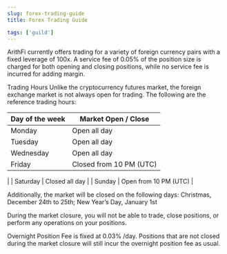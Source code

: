 ```yaml
---
slug: forex-trading-guide
title: Forex Trading Guide

tags: ['guild']
---
```


ArithFi currently offers trading for a variety of foreign currency pairs with a fixed leverage of 100x. A service fee of 0.05% of the position size is charged for both opening and closing positions, while no service fee is incurred for adding margin.

Trading Hours 
Unlike the cryptocurrency futures market, the foreign exchange market is not always open for trading. The following are the reference trading hours:

| Day of the week | Market Open / Close                      |
|-----------------|------------------------------------------|
| Monday          | Open all day                             |
| Tuesday         | Open all day                             |
| Wednesday       | Open all day                             |
| Friday          | Closed from 10 PM (UTC) 
|
| Saturday        | Closed all day                           |
| Sunday          | Open from 10 PM (UTC) 
|

Additionally, the market will be closed on the following days: 
Christmas, December 24th to 25th; New Year’s Day, January 1st

During the market closure, you will not be able to trade, close positions, or perform any operations on your positions.

Overnight Position Fee is fixed at 0.03% /day. 
Positions that are not closed during the market closure will still incur the overnight position fee as usual.
